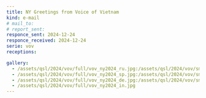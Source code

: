 ```yaml
---
title: NY Greetings from Voice of Vietnam
kind: e-mail
# mail_to: 
# report_sent: 
responce_sent: 2024-12-24
responce_received: 2024-12-24
serie: vov
receptions:

gallery:
  - /assets/qsl/2024/vov/full/vov_ny2024_ru.jpg:/assets/qsl/2024/vov/small/vov_ny2024_ru.jpg
  - /assets/qsl/2024/vov/full/vov_ny2024_sp.jpg:/assets/qsl/2024/vov/small/vov_ny2024_sp.jpg
  - /assets/qsl/2024/vov/full/vov_ny2024_de.jpg:/assets/qsl/2024/vov/small/vov_ny2024_de.jpg
  - /assets/qsl/2024/vov/full/vov_ny2024_in.jpg
---
```

